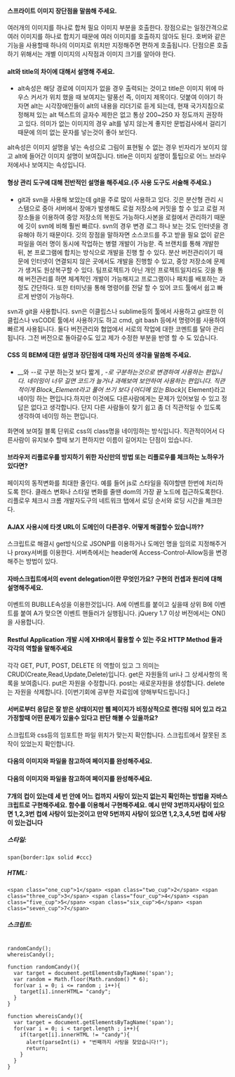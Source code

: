 
#### 스프라이트 이미지 장단점을 말씀해 주세요.
여러개의 이미지를 하나로 합쳐 필요 이미지 부분을 호출한다. 장점으로는 일정간격으로 여러 이미지를 하나로 합치기 때문에 여러 이미지를 호출하지 않아도 된다. 호버와 같은 기능을 사용할때 하나의 이미지로 위치만 지정해주면 편하게 호출됩니다.  단점으론 호출하기 위해서는 개별 이미지의 시작점과 이미지 크기를 알아야 한다. 

#### alt와 title의 차이에 대해서 설명해 주세요.
- alt속성은 해당 경로에 이미지가 없을 경우 출력되는 것이고 title은 이미지 위에 마우스 커서가 위치 했을 때 보여지는 말풍선 즉, 이미지 제목이다. 덧붙여 이야기 하자면  alt는 시각장애인들이 alt의 내용을 리더기로 듣게 되는데, 현재 국가지침으로 정해져 있는 alt 텍스트의 글자수 제한은 없고 통상 200~250 자 정도까지 권장하고 있다. 의미가 없는 이미지의 경우 alt를 넣지 않는게 좋지만 문법검사에서 걸리기 때문에 의미 없는 문자를 넣는것이 좋아 보인다.

 alt속성은 이미지 설명을 넣는 속성으로 그림이 표현될 수 없는 경우 빈자리가 보이지 않고 alt에 들어간 이미지 설명이 보여집니다. title은 이미지 설명이 툴팁으로 어느 브라우저에서나 보여지는 속성입니다. 

#### 형상 관리 도구에 대해 전반적인 설명을 해주세요.(주 사용 도구도 서술해 주세요.)

- git과 svn을 사용해 보았는데 git을 주로 많이 사용하고 있다. 깃은 분산형 관리 시스템으로 중아 서버에서 장애가 발생해도 로컬 저장소에 커밋을 할 수 있고 로컬 저장소들을 이용하여 중앙 저장소의 복원도 가능하다.사본을 로컬에서 관리하기 때문에 깃이 svn에 비해 훨씬 빠르다. svn의 경우 변경 로그 하나 보는 것도 인터넷을 경유해야 하기 때문이다. 
깃의 장점을 말하자면 소스코드를 주고 받을 필요 없이 같은 파일을 여러 명이 동시에 작업하는 병렬 개발이 가능핟. 즉 브랜치를 통해 개발한 뒤, 본 프로그램에 합치는 방식으로 개발을 진행 할 수 있다. 분산 버전관리이기 때문에 인터넷이 연결되지 않은 곳에서도 개발을 진행할 수 있고, 중앙 저장소에 문제가 생겨도 원상복구할 수 있다. 팀프로젝트가 아닌 개인 프로젝트일지라도 깃을 통해 버전관리를 하면 체계적인 개발이 가능해지고 프로그램이나 패치를 배포하는 과정도 간단하다.
또한 터미넛을 통해 명령어를 전달 할 수 있어 코드 툴에서 쉽고 빠르게 반영이 가능하다. 

svn과 git을 사용합니다. svn은 이클립스나 sublime등의 툴에서 사용하고 git또한 이클립스나 vsCODE 툴에서 사용하기도 하고 cmd, git bash 등에서 명령어를 사용하여 빠르게 사용됩니다. 둘다  버전관리와 협업에서 서로의 작업에 대한 코멘트를 달아 관리 됩니다. 그전 버전으로 돌아갈수도 있고 제가 수정한 부분을 반영 할 수 도 있습니다. 

#### CSS 의 BEM에 대한 설명과 장단점에 대해 자신의 생각을 말씀해 주세요.
- __와 --로 구분 하는것 보다 짧게 _, -로 구분하는것으로 변경하여 사용하는 편입니다. 네이밍이 너무 길면 코드가 늘거나 과해보여 보안하여 사용하는 편입니다. 직관적이게 Block_Element라고 풀어 쓰기 보다 {어디에 있는 Block}_{ Element}라고 네이밍 하는 편입니다.하지만 이것에도 다른사람에게는 문제가 있어보일 수 있고 정답은 없다고 생각합니다. 단지 다른 사람들이 찾기 쉽고 좀 더 직관적일 수 있도록 생각하여 네이밍 하는 편입니다. 

 화면에 보여질 블록 단위로 css의 class명을 네이밍하는 방식입니다. 직관적이어서 다른사람이 유지보수 할때 보기 편하지만 이름이 길어지는 단점이 있습니다. 

#### 브라우저 리플로우를 방지하기 위한 자신만의 방법 또는 리플로우를 체크하는 노하우가 있다면?

 페이지의 동적변화를 최대한 줄인다. 예를 들어 js로 스타일을 줘야할땐 한번에 처리하도록 한다. 클래스 변화나 스타일 변화를 줄땐 dom의 가장 끝 노드에 접근하도록한다. 리플로우 체크시 크롬 개발자도구의 네트워크 탭에서 로딩 순서와 로딩 시간을 체크한다.

#### AJAX 사용시에 타겟 URL이 도메인이 다른경우. 어떻게 해결할수 있습니까??

스크립트로 해결시 get방식으로 JSONP를 이용하거나 도메인 명을 임의로 지정해주거나 proxy서버를 이용한다. 서버측에서는 header에 Access-Control-Allow등을 변경해주는 방법이 있다. 
#### 자바스크립트에서의 event delegation이란 무엇인가요? 구현의 컨셉과 원리에 대해 설명해주세요.

이벤트의 BUBLLE속성을 이용한것입니다. A에 이벤트를 붙이고 싶을때 상위 B에 이벤트를 붙여 A가 맞으면 이벤트 핸들러가 실행됩니다.  jQuery 1.7 이상 버전에서는 ON()을 사용합니다.

#### Restful Application 개발 시에 XHR에서 활용할 수 있는 주요 HTTP Method 들과 각각의 역할을 말해주세요

각각 GET, PUT, POST, DELETE 의 역할이 있고 그 의미는  CRUD(Create,Read,Update,Delete)입니다. get은 자원들의 uri나 그 상세사항의 목록을 보여줍니다. put은 자원을 수정합니다. post는 새로운자원을 생성합니다. delete는 자원을 삭제합니다. 
[이번기회에 공부한 자료임에 양해부탁드립니다.]

 
#### 서버로부터 응답은 잘 받은 상태이지만 웹 페이지가 비정상적으로 렌더링 되어 있고 라고 가정할때 어떤 문제가 있을수 있다고 판단 해볼 수 있을까요?
스크립트와 css등의 임포트한 파일 위치가 맞는지 확인합니다. 스크립트에서 잘못된 조작이 있었는지 확인합니다. 

#### 다음의 이미지와 파일을 참고하여 페이지를 완성해주세요.
#### 다음의 이미지와 파일을 참고하여 페이지를 완성해주세요.
#### 7개의 컵이 있는데 세 번 안에 어느 컵까지 사탕이 있는지 없는지 확인하는 방법을 자바스크립트로 구현해주세요. 함수를 이용해서 구현해주세요. 예시 만약 3번까지사탕이 있으면 1,2,3번 컵에 사탕이 있는것이고 만약 5번까지 사탕이 있으면 1,2,3,4,5번 컵에 사탕이 있는겁니다

##### 스타일:
`
span{border:1px solid #ccc}
`
##### HTML:
`
<span class="one_cup">1</span>
<span class="two_cup">2</span>
<span class="three_cup">3</span>
<span class="four_cup">4</span>
<span class="five_cup">5</span>
<span class="six_cup">6</span>
<span class="seven_cup">7</span>
`

##### 스크립트:
<pre><code>
randomCandy();
whereisCandy();

function randomCandy(){
  var target = document.getElementsByTagName('span');
  var random = Math.floor(Math.random() * 6);
  for(var i = 0; i <= random ; i++){
    target[i].innerHTML= "candy";
  }
}

function whereisCandy(){
  var target = document.getElementsByTagName('span');
  for(var i = 0; i < target.length ; i++){
    if(target[i].innerHTML != "candy"){
      alert(parseInt(i) + "번째까지 사탕을 찾았습니다!"); 
      return;
    }
  }
}
</code></pre>




